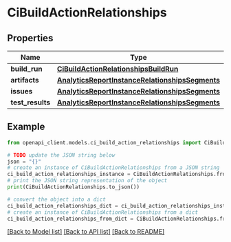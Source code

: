 # CiBuildActionRelationships


## Properties

Name | Type | Description | Notes
------------ | ------------- | ------------- | -------------
**build_run** | [**CiBuildActionRelationshipsBuildRun**](CiBuildActionRelationshipsBuildRun.md) |  | [optional] 
**artifacts** | [**AnalyticsReportInstanceRelationshipsSegments**](AnalyticsReportInstanceRelationshipsSegments.md) |  | [optional] 
**issues** | [**AnalyticsReportInstanceRelationshipsSegments**](AnalyticsReportInstanceRelationshipsSegments.md) |  | [optional] 
**test_results** | [**AnalyticsReportInstanceRelationshipsSegments**](AnalyticsReportInstanceRelationshipsSegments.md) |  | [optional] 

## Example

```python
from openapi_client.models.ci_build_action_relationships import CiBuildActionRelationships

# TODO update the JSON string below
json = "{}"
# create an instance of CiBuildActionRelationships from a JSON string
ci_build_action_relationships_instance = CiBuildActionRelationships.from_json(json)
# print the JSON string representation of the object
print(CiBuildActionRelationships.to_json())

# convert the object into a dict
ci_build_action_relationships_dict = ci_build_action_relationships_instance.to_dict()
# create an instance of CiBuildActionRelationships from a dict
ci_build_action_relationships_from_dict = CiBuildActionRelationships.from_dict(ci_build_action_relationships_dict)
```
[[Back to Model list]](../README.md#documentation-for-models) [[Back to API list]](../README.md#documentation-for-api-endpoints) [[Back to README]](../README.md)


